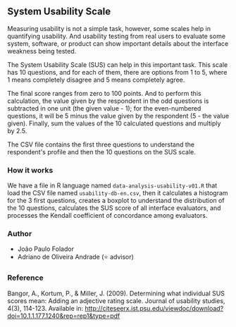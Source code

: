 ## System Usability Scale

Measuring usability is not a simple task, however, some scales help in quantifying usability. And usability testing from real users to evaluate some system, software, or product can show important details about the interface weakness being tested.

The System Usability Scale (SUS) can help in this important task. This scale has 10 questions, and for each of them, there are options from 1 to 5, where 1 means completely disagree and 5 means completely agree.

The final score ranges from zero to 100 points. And to perform this calculation, the value given by the respondent in the odd questions is subtracted in one unit (the given value - 1); for the even-numbered questions, it will be 5 minus the value given by the respondent (5 - the value given). Finally, sum the values of the 10 calculated questions and multiply by 2.5.

The CSV file contains the first three questions to understand the respondent's profile and then the 10 questions on the SUS scale.

### How it works
We have a file in R language named `data-analysis-usability-v01.R` that load the CSV file named `usability-db-en.csv`, then it calculates a histogram for the 3 first questions, creates a boxplot to understand the distribution of the 10 questions, calculates the SUS score of all interface evaluators, and processes the Kendall coefficient of concordance among evaluators.

### Author
- João Paulo Folador
- Adriano de Oliveira Andrade (:star: advisor)

### Reference
Bangor, A., Kortum, P., & Miller, J. (2009). Determining what individual SUS scores mean: Adding an adjective rating scale. Journal of usability studies, 4(3), 114-123.
Available in: http://citeseerx.ist.psu.edu/viewdoc/download?doi=10.1.1.177.1240&rep=rep1&type=pdf


